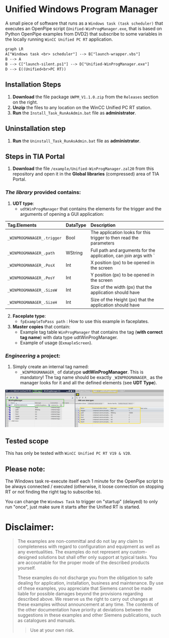 # Unified Windows Program Manager
A small piece of software that runs as a `Windows task (task scheduler)` that executes an OpenPipe script (`Unified-WinProgManager.exe`, that is based on Python OpenPipe examples from DVD2) that subscribe to some variables in the locally running `WinCC Unified PC RT` application. 

```mermaid
graph LR
A["Windows task <br> scheduler"] --> B["launch-wrapper.vbs"]
B --> A
B --> C["launch-silent.ps1"] --> D["Unified-WinProgManager.exe"]
D --> E((Unified<br>PC RT))
```
## Installation Steps
1. **Download** the file package `UWPM_V1.1.0.zip` from the `Releases` section on the right.
2. **Unzip** the files to any location on the WinCC Unified PC RT station.
3. **Run** the `Install_Task_RunAsAdmin.bat` file as **administrator**.

## Uninstallation step
1. **Run** the `Uninstall_Task_RunAsAdmin.bat` file as **administrator**.

## Steps in TIA Portal
1. **Download** the file `/example/Unified-WinProgManager.zal20` from this repository and open it in the **Global libraries** (compressed) area of TIA Portal.

### ***The library*** provided contains:
1. **UDT type**:
   - `udtWinProgManager` that contains the elements for the trigger and the arguments of opening a GUI application:

|          **Tag.Elements**         | **DataType** | **Description** |
|:------------------------|:------------|:-----------|
| `_WINPROGMANAGER_.trigger` | Bool         |  The application looks for this trigger to then read the parameters           |
| `_WINPROGMANAGER_.path`    | WString      | Full path and arguments for the application, can join args with `|` character             |
| `_WINPROGMANAGER_.PosX`    | Int          |  X position (px) to be opened in the screen                |
| `_WINPROGMANAGER_.PosY`    | Int          |  Y position (px) to be opened in the screen                |
| `_WINPROGMANAGER_.SizeW `  | Int          |  Size of the width (px) that the application should have   |
| `_WINPROGMANAGER_.SizeH `  | Int          |  Size of the Height (px) that the application should have  |

2. **Faceplate type**:
	- `fpExampleToPass path` : How to use this example in faceplates. 
3. **Master copies** that contain:
   - Example tag table `WinProgManager` that contains the tag (**with correct tag name**) with data type udtWinProgManager.
   - Example of usage (`ExmapleScreen`).

### ***Engineering*** a project:
1. Simply create an internal tag named:
   - `_WINPROGMANAGER_` of datatype **udtWinProgManager**. This is mandatory! The tag name should be exactly `_WINPROGMANAGER_` as the manager looks for it and all the defined elements (see **UDT Type**).

![TIA Portal Tag Table](media/tags.png)

## Tested scope

This has only be tested with `WinCC Unified PC RT V19 & V20`.

## Please note:
The Windows task re-execute itself each 1 minute for the OpenPipe script to be always connected / executed (otherwise, it loose connection on stopping RT or not finding the right tag to subscribe to). 

You can change the `Windows Task` to trigger on "startup" (delayed) to only run "once", just make sure it starts after the Unified RT is started.

# Disclaimer:

>  The examples are non-committal and do not lay any claim to completeness with regard to configuration and equipment as well as any eventualities. The examples do not represent any custom-designed solutions but shall offer only support at typical tasks. You are accountable for the proper mode of the described products yourself.
> 
>  These examples do not discharge you from the obligation to safe dealing for application, installation, business and maintenance. By use of these examples, you appreciate that Siemens cannot be made liable for possible damages beyond the provisions regarding described above. We reserve us the right to carry out changes at these examples without announcement at any time. The contents of the other documentation have priority at deviations between the suggestions in these examples and other Siemens publications, such as catalogues  and manuals.
>  > Use at your own risk.
